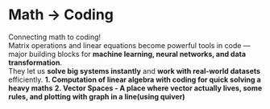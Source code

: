 #  Math → Coding

Connecting math to coding!  
Matrix operations and linear equations become powerful tools in code — major building blocks for **machine learning, neural networks, and data transformation**.  
They let us **solve big systems instantly** and **work with real-world datasets** efficiently.
**1. Computation of linear algebra with coding for quick solving a heavy maths**
**2. Vector Spaces - A place where vector actually lives, some rules, and plotting with graph in a line(using quiver)**
